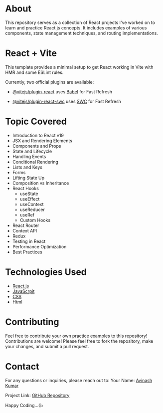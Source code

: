 # About
This repository serves as a collection of React projects I've worked on to learn and practice React.js concepts. It includes examples of various components, state management techniques, and routing implementations.

# React + Vite

This template provides a minimal setup to get React working in Vite with HMR and some ESLint rules.

Currently, two official plugins are available:

- [@vitejs/plugin-react](https://github.com/vitejs/vite-plugin-react/blob/main/packages/plugin-react/README.md) uses [Babel](https://babeljs.io/) for Fast Refresh
  
- [@vitejs/plugin-react-swc](https://github.com/vitejs/vite-plugin-react-swc) uses [SWC](https://swc.rs/) for Fast Refresh

# Topic Covered
- Introduction to React v19
- JSX and Rendering Elements
- Components and Props
- State and Lifecycle
- Handling Events
- Conditional Rendering
- Lists and Keys
- Forms
- Lifting State Up
- Composition vs Inheritance
- React Hooks
    * useState
    * useEffect
    * useContext
    * useReducer
    * useRef
    * Custom Hooks
- React Router
- Context API
- Redux
- Testing in React
- Performance Optimization
- Best Practices

# Technologies Used
* [React.js](https://react.dev/)
* [JavaScrpit](https://www.w3schools.com/js/)
* [CSS](https://www.w3schools.com/css/)
* [Html](https://www.w3schools.com/html/)

# Contributing
Feel free to contribute your own practice examples to this repository!
Contributions are welcome! Please feel free to fork the repository, make your changes, and submit a pull request.

# Contact
For any questions or inquiries, please reach out to:
Your Name: [Avinash Kumar](https://github.com/AvinashS97/)

Project Link: [GitHub Repository](https://github.com/AvinashS97/CSS_Projects)

Happy Coding...👍
